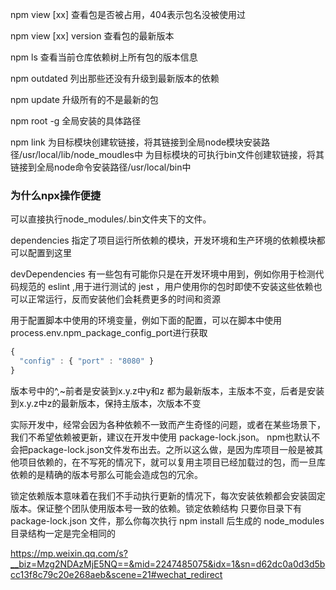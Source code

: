 npm view [xx] 查看包是否被占用，404表示包名没被使用过

npm view [xx] version 查看包的最新版本

npm ls 查看当前仓库依赖树上所有包的版本信息

npm outdated 列出那些还没有升级到最新版本的依赖

npm update 升级所有的不是最新的包

npm root -g 全局安装的具体路径

npm link
为目标模块创建软链接，将其链接到全局node模块安装路径/usr/local/lib/node_moudles中
为目标模块的可执行bin文件创建软链接，将其链接到全局node命令安装路径/usr/local/bin中

### 为什么npx操作便捷
可以直接执行node_modules/.bin文件夹下的文件。

dependencies 指定了项目运行所依赖的模块，开发环境和生产环境的依赖模块都可以配置到这里

devDependencies
有一些包有可能你只是在开发环境中用到，例如你用于检测代码规范的 eslint ,用于进行测试的 jest ，用户使用你的包时即使不安装这些依赖也可以正常运行，反而安装他们会耗费更多的时间和资源


用于配置脚本中使用的环境变量，例如下面的配置，可以在脚本中使用process.env.npm_package_config_port进行获取
```js
{
  "config" : { "port" : "8080" }
}
```

版本号中的^,~前者是安装到x.y.z中y和z 都为最新版本，主版本不变，后者是安装到x.y.z中z的最新版本，保持主版本，次版本不变

实际开发中，经常会因为各种依赖不一致而产生奇怪的问题，或者在某些场景下，我们不希望依赖被更新，建议在开发中使用 package-lock.json。
npm也默认不会把package-lock.json文件发布出去。之所以这么做，是因为库项目一般是被其他项目依赖的，在不写死的情况下，就可以复用主项目已经加载过的包，而一旦库依赖的是精确的版本号那么可能会造成包的冗余。

锁定依赖版本意味着在我们不手动执行更新的情况下，每次安装依赖都会安装固定版本。保证整个团队使用版本号一致的依赖。锁定依赖结构
只要你目录下有 package-lock.json 文件，那么你每次执行 npm install 后生成的 node_modules 目录结构一定是完全相同的




https://mp.weixin.qq.com/s?__biz=Mzg2NDAzMjE5NQ==&mid=2247485075&idx=1&sn=d62dc0a0d3d5bcc13f8c79c20e268aeb&scene=21#wechat_redirect